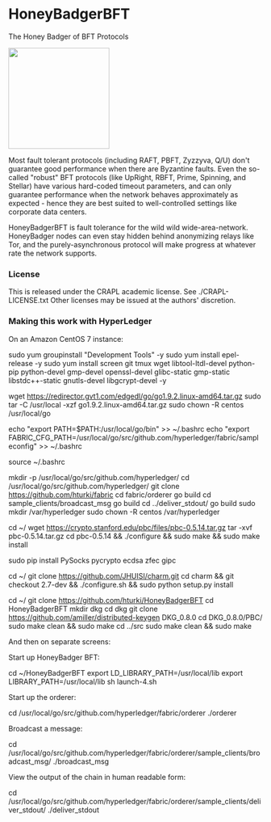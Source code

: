 # HoneyBadgerBFT
The Honey Badger of BFT Protocols

<img width=200 src="http://i.imgur.com/wqzdYl4.png"/>

Most fault tolerant protocols (including RAFT, PBFT, Zyzzyva, Q/U) don't guarantee good performance when there are Byzantine faults.
Even the so-called "robust" BFT protocols (like UpRight, RBFT, Prime, Spinning, and Stellar) have various hard-coded timeout parameters, and can only guarantee performance when the network behaves approximately as expected - hence they are best suited to well-controlled settings like corporate data centers.

HoneyBadgerBFT is fault tolerance for the wild wild wide-area-network. HoneyBadger nodes can even stay hidden behind anonymizing relays like Tor, and the purely-asynchronous protocol will make progress at whatever rate the network supports.

### License
This is released under the CRAPL academic license. See ./CRAPL-LICENSE.txt
Other licenses may be issued at the authors' discretion.

### Making this work with HyperLedger

On an Amazon CentOS 7 instance:

sudo yum groupinstall "Development Tools" -y
sudo yum install epel-release -y 
sudo yum install screen git tmux wget libtool-ltdl-devel python-pip python-devel gmp-devel openssl-devel glibc-static gmp-static libstdc++-static gnutls-devel libgcrypt-devel -y

wget https://redirector.gvt1.com/edgedl/go/go1.9.2.linux-amd64.tar.gz
sudo tar -C /usr/local -xzf go1.9.2.linux-amd64.tar.gz
sudo chown -R centos /usr/local/go

echo "export PATH=$PATH:/usr/local/go/bin" >>  ~/.bashrc
echo "export FABRIC_CFG_PATH=/usr/local/go/src/github.com/hyperledger/fabric/sampleconfig" >>  ~/.bashrc

source ~/.bashrc

mkdir -p /usr/local/go/src/github.com/hyperledger/
cd /usr/local/go/src/github.com/hyperledger/
git clone https://github.com/hturki/fabric
cd fabric/orderer
go build
cd sample_clients/broadcast_msg
go build
cd ../deliver_stdout/
go build
sudo mkdir /var/hyperledger
sudo chown -R centos /var/hyperledger

cd ~/
wget https://crypto.stanford.edu/pbc/files/pbc-0.5.14.tar.gz
tar -xvf pbc-0.5.14.tar.gz
cd pbc-0.5.14 && ./configure && sudo make && sudo make install

sudo pip install PySocks pycrypto ecdsa zfec gipc

cd ~/
git clone https://github.com/JHUISI/charm.git
cd charm && git checkout 2.7-dev && ./configure.sh && sudo python setup.py install

cd ~/
git clone https://github.com/hturki/HoneyBadgerBFT
cd HoneyBadgerBFT
mkdir dkg
cd dkg
git clone https://github.com/amiller/distributed-keygen DKG_0.8.0
cd DKG_0.8.0/PBC/
sudo make clean && sudo make
cd ../src
sudo make clean && sudo make

And then on separate screens:

Start up HoneyBadger BFT:

cd ~/HoneyBadgerBFT
export LD_LIBRARY_PATH=/usr/local/lib
export LIBRARY_PATH=/usr/local/lib
sh launch-4.sh

Start up the orderer:

cd /usr/local/go/src/github.com/hyperledger/fabric/orderer
./orderer

Broadcast a message:

cd /usr/local/go/src/github.com/hyperledger/fabric/orderer/sample_clients/broadcast_msg/
./broadcast_msg

View the output of the chain in human readable form:

cd /usr/local/go/src/github.com/hyperledger/fabric/orderer/sample_clients/deliver_stdout/
./deliver_stdout


